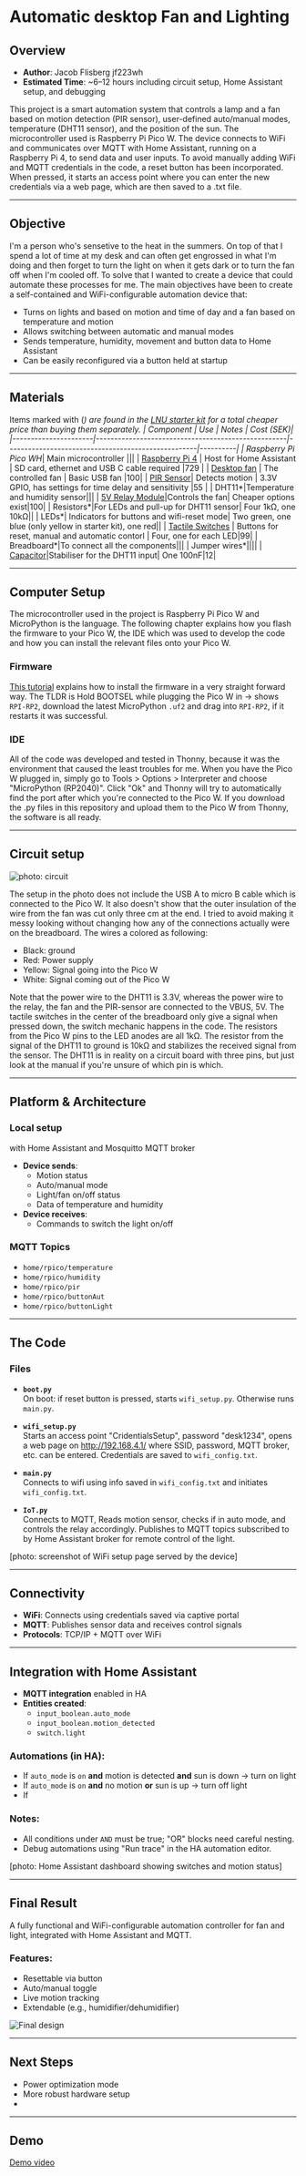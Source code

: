 # Automatic desktop Fan and Lighting

## Overview
- **Author**: Jacob Flisberg jf223wh
- **Estimated Time**: ~6–12 hours including circuit setup, Home Assistant setup, and debugging

This project is a smart automation system that controls a lamp and a fan based on motion detection (PIR sensor), user-defined auto/manual modes, temperature (DHT11 sensor), and the position of the sun. The microcontroller used is Raspberry Pi Pico W. The device connects to WiFi and communicates over MQTT with Home Assistant, running on a Raspberry Pi 4, to send data and user inputs. To avoid manually adding WiFi and MQTT credentials in the code, a reset button has been incorporated. When pressed, it starts an access point where you can enter the new credentials via a web page, which are then saved to a .txt file.

---

## Objective

I'm a person who's sensetive to the heat in the summers. On top of that I spend a lot of time at my desk and can often get engrossed in what I'm doing and then forget to turn the light on when it gets dark or to turn the fan off when I'm cooled off. To solve that I wanted to create a device that could automate these processes for me. The main objectives have been to create a self-contained and WiFi-configurable automation device that:

- Turns on lights and based on motion and time of day and a fan based on temperature and motion
- Allows switching between automatic and manual modes
- Sends temperature, humidity, movement and button data to Home Assistant
- Can be easily reconfigured via a button held at startup

---

## Materials
Items marked with (*) are found in the [LNU starter kit](https://www.electrokit.com/lnu-starter) for a total cheaper price than buying them separately.
| Component            | Use                                               | Notes                                               | Cost (SEK)|
|----------------------|----------------------------------------------------|----------------------------------------------------|----------|
| Raspberry Pi Pico WH*| Main microcontroller |||
| [Raspberry Pi 4](https://www.electrokit.com/raspberry-pi-4-model-b/4gb) | Host for Home Assistant | SD card, ethernet and USB C cable required |729 |
| [Desktop fan](https://www.clasohlson.com/se/USB-fl%C3%A4kt-%C3%98-14-cm/p/36-7879?utm_source=google&utm_medium=cpc&utm_campaign=p-se-pmax-clas-ohlson-feed&utm_id=21897558452&gad_source=1&gad_campaignid=21901444282&gclid=Cj0KCQjw953DBhCyARIsANhIZoZweBzYua1UH_ivY2qNI5sKeyH0RI0M__Bl6UYj-kND_Kk1e2YJAbMaAqCREALw_wcB) | The controlled fan | Basic USB fan |100|
| [PIR Sensor](https://www.electrokit.com/pir-rorelsedetektor-hc-sr501)| Detects motion | 3.3V GPIO, has settings for time delay and sensitivity |55 |
| DHT11*|Temperature and humidity sensor|||
| [5V Relay Module](https://www.kjell.com/se/produkter/el-verktyg/elektronik/utvecklingskit/arduino/moduler/luxorparts-relamodul-for-arduino-1x-p87032)|Controls the fan| Cheaper options exist|100|
| Resistors*|For LEDs and pull-up for DHT11 sensor| Four 1kΩ, one 10kΩ||
| LEDs*| Indicators for buttons and wifi-reset mode| Two green, one blue (only yellow in starter kit), one red||
| [Tactile Switches](https://www.electrokit.com/knappar-pcb-sortiment-12st?gad_source=1&gad_campaignid=17338847491&gclid=Cj0KCQjw953DBhCyARIsANhIZoafeAWtfX31QQbni1Q4TaL7jI7SYvFG01E0TW891F5BpbIP6BgtArAaAozBEALw_wcB) | Buttons for reset, manual and automatic contorl | Four, one for each LED|99|
| Breadboard*|To connect all the components|||
| Jumper wires*||||
| [Capacitor](https://www.electrokit.com/x2-kondensator-100nf-275vac-10mm)|Stabiliser for the DHT11 input| One 100nF|12|


---

## Computer Setup
The microcontroller used in the project is Raspberry Pi Pico W and MicroPython is the language. The following chapter explains how you flash the firmware to your Pico W, the IDE which was used to develop the code and how you can install the relevant files onto your Pico W.   

### Firmware
[This tutorial](https://projects.raspberrypi.org/en/projects/getting-started-with-the-pico/3) explains how to install the firmware in a very straight forward way. The TLDR is Hold BOOTSEL while plugging the Pico W in → shows `RPI-RP2`, download the  latest MicroPython `.uf2` and drag into `RPI-RP2`, if it restarts it was successful.

### IDE
All of the code was developed and tested in Thonny, because it was the environment that caused the least troubles for me. When you have the Pico W plugged in, simply go to Tools > Options > Interpreter and choose "MicroPython (RP2040)". Click "Ok" and Thonny will try to automatically find the port after which you're connected to the Pico W. If you download the .py files in this repository and upload them to the Pico W from Thonny, the software is all ready. 

---

## Circuit setup

![photo: circuit](IoT-desktop_circuit.png)

The setup in the photo does not include the USB A to micro B cable which is connected to the Pico W. It also doesn't show that the outer insulation of the wire from the fan was cut only three cm at the end. I tried to avoid making it messy looking without changing how any of the connections actually were on the breadboard. 
The wires a colored as following:
- Black: ground
- Red: Power supply
- Yellow: Signal going into the Pico W
- White: Signal coming out of the Pico W

Note that the power wire to the DHT11 is 3.3V, whereas the power wire to the relay, the fan and the PIR-sensor are connected to the VBUS, 5V. The tactile switches in the center of the breadboard only give a signal when pressed down, the switch mechanic happens in the code. The resistors from the Pico W pins to the LED anodes are all 1kΩ. The resistor from the signal of the DHT11 to ground is 10kΩ and stabilizes the received signal from the sensor. The DHT11 is in reality on a circuit board with three pins, but just look at the manual if you're unsure of which pin is which. 

---

## Platform & Architecture

### Local setup 
with Home Assistant and Mosquitto MQTT broker
- **Device sends**:
  - Motion status
  - Auto/manual mode
  - Light/fan on/off status
  - Data of temperature and humidity
- **Device receives**:
  - Commands to switch the light on/off

### MQTT Topics

- `home/rpico/temperature`
- `home/rpico/humidity`
- `home/rpico/pir`
- `home/rpico/buttonAut`
- `home/rpico/buttonLight`

---

## The Code

### Files

- **`boot.py`**  
  On boot: if reset button is pressed, starts `wifi_setup.py`. Otherwise runs `main.py`.

- **`wifi_setup.py`**  
  Starts an access point "CridentialsSetup", password "desk1234", opens a web page on http://192.168.4.1/ where SSID, password, MQTT broker, etc. can be entered. Credentials are saved to `wifi_config.txt`.

- **`main.py`**  
  Connects to wifi using info saved in `wifi_config.txt`  and initiates `wifi_config.txt`. 

- **`IoT.py`**  
  Connects to MQTT, Reads motion sensor, checks if in auto mode, and controls the relay accordingly. Publishes to MQTT topics subscribed to by Home Assistant broker for remote control of the light.

[photo: screenshot of WiFi setup page served by the device]

---

## Connectivity

- **WiFi**: Connects using credentials saved via captive portal
- **MQTT**: Publishes sensor data and receives control signals
- **Protocols**: TCP/IP + MQTT over WiFi

---

## Integration with Home Assistant

- **MQTT integration** enabled in HA
- **Entities created**:
  - `input_boolean.auto_mode`
  - `input_boolean.motion_detected`
  - `switch.light`

### Automations (in HA):

- If `auto_mode` is `on` **and** motion is detected **and** sun is down → turn on light
- If `auto_mode` is `on` **and** no motion **or** sun is up → turn off light
- If 

### Notes:

- All conditions under `AND` must be true; "OR" blocks need careful nesting.
- Debug automations using "Run trace" in the HA automation editor.

[photo: Home Assistant dashboard showing switches and motion status]

---

## Final Result

A fully functional and WiFi-configurable automation controller for fan and light, integrated with Home Assistant and MQTT.

### Features:
- Resettable via button
- Auto/manual toggle
- Live motion tracking
- Extendable (e.g., humidifier/dehumidifier)

![Final design](Final.jpg)

---

## Next Steps

- Power optimization mode
- More robust hardware setup
- 

---

## Demo

[Demo video](https://youtu.be/RYoqpWf0TjY)


